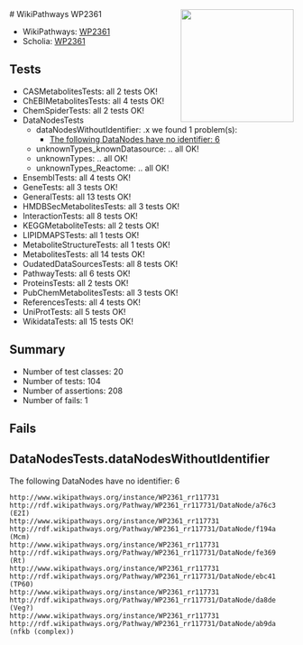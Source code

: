 <img style="float: right; width: 200px" src="https://upload.wikimedia.org/wikipedia/commons/thumb/8/83/Wplogo_with_text_500.png/640px-Wplogo_with_text_500.png" />
# WikiPathways WP2361

* WikiPathways: [WP2361](https://new.wikipathways.org/pathways/WP2361)
* Scholia: [WP2361](https://scholia.toolforge.org/wikipathways/WP2361)
## Tests
* CASMetabolitesTests: all 2 tests OK!
* ChEBIMetabolitesTests: all 4 tests OK!
* ChemSpiderTests: all 2 tests OK!
* DataNodesTests
    * dataNodesWithoutIdentifier: .x we found 1 problem(s):
        * [The following DataNodes have no identifier: 6](#d2d32fa5)
    * unknownTypes_knownDatasource: .. all OK!
    * unknownTypes: .. all OK!
    * unknownTypes_Reactome: .. all OK!
* EnsemblTests: all 4 tests OK!
* GeneTests: all 3 tests OK!
* GeneralTests: all 13 tests OK!
* HMDBSecMetabolitesTests: all 3 tests OK!
* InteractionTests: all 8 tests OK!
* KEGGMetaboliteTests: all 2 tests OK!
* LIPIDMAPSTests: all 1 tests OK!
* MetaboliteStructureTests: all 1 tests OK!
* MetabolitesTests: all 14 tests OK!
* OudatedDataSourcesTests: all 8 tests OK!
* PathwayTests: all 6 tests OK!
* ProteinsTests: all 2 tests OK!
* PubChemMetabolitesTests: all 3 tests OK!
* ReferencesTests: all 4 tests OK!
* UniProtTests: all 5 tests OK!
* WikidataTests: all 15 tests OK!


## Summary

* Number of test classes: 20
* Number of tests: 104
* Number of assertions: 208
* Number of fails: 1

## Fails

<a name="d2d32fa5" />

## DataNodesTests.dataNodesWithoutIdentifier

The following DataNodes have no identifier: 6
```
http://www.wikipathways.org/instance/WP2361_rr117731 http://rdf.wikipathways.org/Pathway/WP2361_rr117731/DataNode/a76c3 (E2I)
http://www.wikipathways.org/instance/WP2361_rr117731 http://rdf.wikipathways.org/Pathway/WP2361_rr117731/DataNode/f194a (Mcm)
http://www.wikipathways.org/instance/WP2361_rr117731 http://rdf.wikipathways.org/Pathway/WP2361_rr117731/DataNode/fe369 (Rt)
http://www.wikipathways.org/instance/WP2361_rr117731 http://rdf.wikipathways.org/Pathway/WP2361_rr117731/DataNode/ebc41 (TP60)
http://www.wikipathways.org/instance/WP2361_rr117731 http://rdf.wikipathways.org/Pathway/WP2361_rr117731/DataNode/da8de (Veg?)
http://www.wikipathways.org/instance/WP2361_rr117731 http://rdf.wikipathways.org/Pathway/WP2361_rr117731/DataNode/ab9da (nfkb (complex))
```

